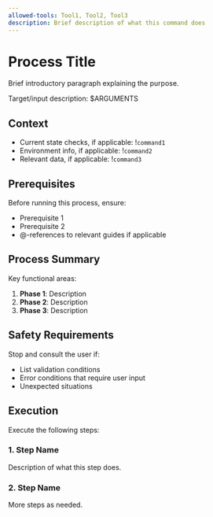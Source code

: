 ```yaml
---
allowed-tools: Tool1, Tool2, Tool3
description: Brief description of what this command does
---
```


# Process Title

Brief introductory paragraph explaining the purpose.

Target/input description: $ARGUMENTS

## Context

- Current state checks, if applicable: !`command1`
- Environment info, if applicable: !`command2`
- Relevant data, if applicable: !`command3`

## Prerequisites

Before running this process, ensure:
- Prerequisite 1
- Prerequisite 2
- @-references to relevant guides if applicable

## Process Summary

Key functional areas:
1. **Phase 1**: Description
2. **Phase 2**: Description
3. **Phase 3**: Description

## Safety Requirements

Stop and consult the user if:
- List validation conditions
- Error conditions that require user input
- Unexpected situations

## Execution

Execute the following steps:

### 1. Step Name
Description of what this step does.

### 2. Step Name
More steps as needed.
